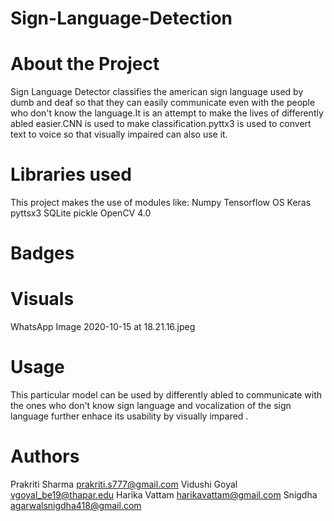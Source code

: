 # Sign-Language-Detection
# About the Project
Sign Language Detector classifies the american sign language used by dumb and deaf so that they can easily communicate even with the people who don't know the language.It is an attempt to make the lives of differently abled easier.CNN is used to make classification.pyttx3 is used to convert text to voice so that visually impaired can also use it.
# Libraries used
This project makes the use of modules like:
Numpy
Tensorflow
OS
Keras
pyttsx3
SQLite
pickle
OpenCV 4.0
# Badges

# Visuals
WhatsApp Image 2020-10-15 at 18.21.16.jpeg
# Usage
This particular model can be used by differently abled to communicate with the ones who don't know sign language and vocalization of the sign language further enhace its usability by visually impared .
# Authors 
Prakriti Sharma  prakriti.s777@gmail.com
Vidushi Goyal    vgoyal_be19@thapar.edu
Harika Vattam   harikavattam@gmail.com
Snigdha         agarwalsnigdha418@gmail.com
